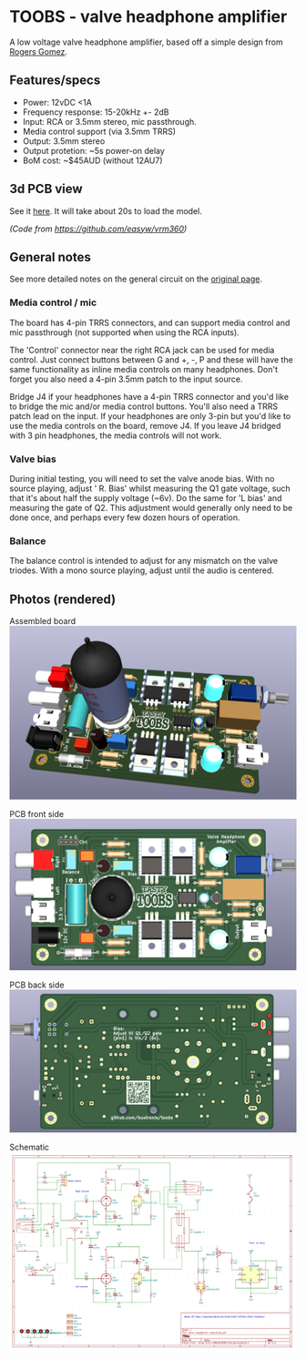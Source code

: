 # TOOBS - valve headphone amplifier

A low voltage valve headphone amplifier, based off a simple design
from [Rogers Gomez](https://diyaudioprojects.com/Solid/12AU7-IRF510-LM317-Headamp/).

## Features/specs

- Power: 12vDC <1A
- Frequency response: 15-20kHz +- 2dB
- Input: RCA or 3.5mm stereo, mic passthrough.
- Media control support (via 3.5mm TRRS)
- Output: 3.5mm stereo
- Output protetion: ~5s power-on delay
- BoM cost: ~$45AUD (without 12AU7)

## 3d PCB view

See it [here](https://buxtronix.github.io/toobs/3d/). It will take about 20s to load the model.

*(Code from https://github.com/easyw/vrm360)*

## General notes

See more detailed notes on the general circuit on the [original
page](https://diyaudioprojects.com/Solid/12AU7-IRF510-LM317-Headamp/).

### Media control / mic

The board has 4-pin TRRS connectors, and can support media control and mic
passthrough (not supported when using the RCA inputs).

The 'Control' connector near the right RCA jack can be used for media
control. Just connect buttons between G and +, -, P and these will have
the same functionality as inline media controls on many headphones. Don't
forget you also need a 4-pin 3.5mm patch to the input source.

Bridge J4 if your headphones have a 4-pin TRRS connector and you'd like to
bridge the mic and/or media control buttons. You'll also need a TRRS patch
lead on the input.
If your headphones are only 3-pin but you'd like to use the media controls
on the board, remove J4. If you leave J4 bridged with 3 pin headphones,
the media controls will not work.

### Valve bias

During initial testing, you will need to set the valve anode bias. With 
no source playing, adjust ' R. Bias' whilst measuring the Q1 gate voltage,
such that it's about half the supply voltage (~6v). Do the same for 'L bias'
and measuring the gate of Q2. This adjustment would generally only need to
be done once, and perhaps every few dozen hours of operation.

### Balance

The balance control is intended to adjust for any mismatch on the valve
triodes. With a mono source playing, adjust until the audio is centered.


## Photos (rendered)

Assembled board
![Board rendering](pics/assembly.png)

PCB front side
![PCB Front](pics/board-front.png)

PCB back side
![PCB Back](pics/board-back.png)

Schematic
![Schematic](pics/schematic.png)


